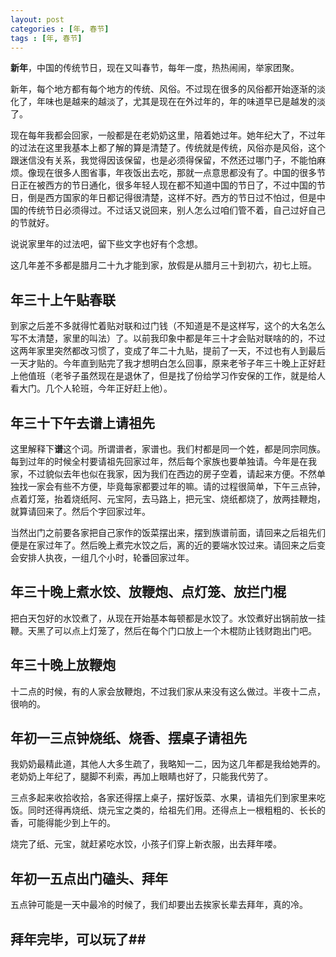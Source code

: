 ```yaml
---
layout: post
categories : [年, 春节]
tags : [年, 春节]
---
```


**新年**，中国的传统节日，现在又叫春节，每年一度，热热闹闹，举家团聚。

新年，每个地方都有每个地方的传统、风俗。不过现在很多的风俗都开始逐渐的淡化了，年味也是越来的越淡了，尤其是现在在外过年的，年的味道早已是越发的淡了。

现在每年我都会回家，一般都是在老奶奶这里，陪着她过年。她年纪大了，不过年的过法在这里我基本上都了解的算是清楚了。传统就是传统，风俗亦是风俗，这个跟迷信没有关系，我觉得因该保留，也是必须得保留，不然还过哪门子，不能怕麻烦。像现在很多人图省事，年夜饭出去吃，那就一点意思都没有了。中国的很多节日正在被西方的节日通化，很多年轻人现在都不知道中国的节日了，不过中国的节日，倒是西方国家的年日都记得很清楚，这样不好。西方的节日过不怕过，但是中国的传统节日必须得过。不过话又说回来，别人怎么过咱们管不着，自己过好自己的节就好。

说说家里年的过法吧，留下些文字也好有个念想。

这几年差不多都是腊月二十九才能到家，放假是从腊月三十到初六，初七上班。

## 年三十上午贴春联 ##

到家之后差不多就得忙着贴对联和过门钱（不知道是不是这样写，这个的大名怎么写不太清楚，家里的叫法）了。以前我印象中都是年三十才会贴对联啥的的，不过这两年家里突然都改习惯了，变成了年二十九贴，提前了一天，不过也有人到最后一天才贴的。今年直到贴完了我才想明白怎么回事，原来老爷子年三十晚上正好赶上他值班（老爷子虽然现在是退休了，但是找了份给学习作安保的工作，就是给人看大门。几个人轮班，今年正好赶上他）。

## 年三十下午去谱上请祖先 ##

这里解释下**谱**这个词。所谓谱者，家谱也。我们村都是同一个姓，都是同宗同族。每到过年的时候全村要请祖先回家过年，然后每个家族也要单独请。今年是在我家，不过貌似去年也似在我家，因为我们在西边的房子空着，请起来方便。不然单独找一家会有些不方便，毕竟每家都要过年的嘛。请的过程很简单，下午三点钟，点着灯笼，抬着烧纸阿、元宝阿，去马路上，把元宝、烧纸都烧了，放两挂鞭炮，就算请回来了。然后个字回家过年。

当然出门之前要各家把自己家作的饭菜摆出来，摆到族谱前面，请回来之后祖先们便是在家过年了。然后晚上煮完水饺之后，离的近的要端水饺过来。请回来之后变会安排人执夜，一组几个小时，轮番回家过年。

## 年三十晚上煮水饺、放鞭炮、点灯笼、放拦门棍 ##

把白天包好的水饺煮了，从现在开始基本每顿都是水饺了。水饺煮好出锅前放一挂鞭。天黑了可以点上灯笼了，然后在每个门口放上一个木棍防止钱财跑出门吧。

## 年三十晚上放鞭炮 ##

十二点的时候，有的人家会放鞭炮，不过我们家从来没有这么做过。半夜十二点，很响的。

## 年初一三点钟烧纸、烧香、摆桌子请祖先 ##

我奶奶最精此道，其他人大多生疏了，我略知一二，因为这几年都是我给她弄的。老奶奶上年纪了，腿脚不利索，再加上眼睛也好了，只能我代劳了。

三点多起来收拾收拾，各家还得摆上桌子，摆好饭菜、水果，请祖先们到家里来吃饭。同时还得再烧纸、烧元宝之类的，给祖先们用。还得点上一根粗粗的、长长的香，可能得能少到上午的。

烧完了纸、元宝，就赶紧吃水饺，小孩子们穿上新衣服，出去拜年喽。

## 年初一五点出门磕头、拜年 ##

五点钟可能是一天中最冷的时候了，我们却要出去挨家长辈去拜年，真的冷。

## 拜年完毕，可以玩了##
